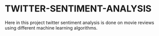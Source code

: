 # TWITTER-SENTIMENT-ANALYSIS
Here in this project twitter sentiment analysis is done on movie reviews using different machine learning algorithms.
